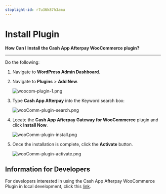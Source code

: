 ```yaml
---
stoplight-id: r7u36k87h3amu
---
```


# Install Plugin

**How Can I Install the Cash App Afterpay WooCommerce plugin?**

---

Do the following:

1. Navigate to **WordPress Admin Dashboard**.

2. Navigate to **Plugins** > **Add New**.

    ![woocom-plugin-1.png](../../../assets/images/woocom-plugin-1.png)

3. Type **Cash App Afterpay** into the Keyword search box:

    ![wooComm-plugin-search.png](../../../assets/images/wooComm-plugin-search.png)

4. Locate the **Cash App Afterpay Gateway for WooCommerce** plugin and click **Install Now**.

    ![wooComm-plugin-install.png](../../../assets/images/wooComm-plugin-install.png)

5. Once the installation is complete, click the **Activate** button.

    ![wooComm-plugin-activate.png](../../../assets/images/wooComm-plugin-activate.png)

## Information for Developers

For developers interested in using the Cash App Afterpay WooCommerce Plugin in local development, click this [link](https://wordpress.org/plugins/afterpay-gateway-for-woocommerce/#developers).